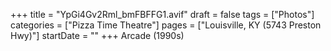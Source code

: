+++
title = "YpGi4Gv2Rml_bmFBFFG1.avif"
draft = false
tags = ["Photos"]
categories = ["Pizza Time Theatre"]
pages = ["Louisville, KY (5743 Preston Hwy)"]
startDate = ""
+++
Arcade (1990s)
